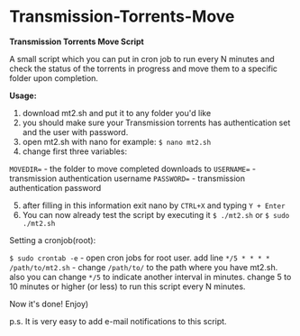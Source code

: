 Transmission-Torrents-Move
==========================

**Transmission Torrents Move Script**


A small script which you can put in cron job to run every N minutes and check the status of the torrents in progress and move them to a specific folder upon completion.

**Usage:**

1) download mt2.sh and put it to any folder you'd like
2) you should make sure your Transmission torrents has authentication set and the user with password.
3) open mt2.sh with nano for example: `$ nano mt2.sh`
4) change first three variables:

`MOVEDIR=`  - the folder to move completed downloads to
`USERNAME=` - transmission authentication username
`PASSWORD=` - transmission authentication password

5) after filling in this information exit nano by `CTRL+X` and typing `Y + Enter`
6) You can now already test the script by executing it `$ ./mt2.sh` or `$ sudo ./mt2.sh`

Setting a cronjob(root):

`$ sudo crontab -e` - open cron jobs for root user.
add line `*/5 * * * * /path/to/mt2.sh` - change `/path/to/` to the path where you have mt2.sh. also you can change `*/5` to indicate another interval in minutes. change 5 to 10 minutes or higher (or less) to run this script every N minutes.

Now it's done! Enjoy)

p.s. It is very easy to add e-mail notifications to this script. 
